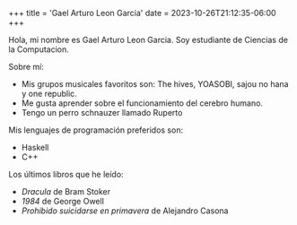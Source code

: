 +++
title = 'Gael Arturo Leon Garcia'
date = 2023-10-26T21:12:35-06:00
+++

Hola, mi nombre es Gael Arturo Leon Garcia. Soy estudiante de Ciencias de la Computacion.

Sobre mí:
- Mis grupos musicales favoritos son: The hives, YOASOBI, sajou no hana y one republic.
- Me gusta aprender sobre el funcionamiento del cerebro humano.
- Tengo un perro schnauzer llamado Ruperto

Mis lenguajes de programación preferidos son:
- Haskell
- C++

Los últimos libros que he leído:
- *Dracula* de Bram Stoker
- *1984* de George Owell
- *Prohibido suicidarse en primavera* de Alejandro Casona

